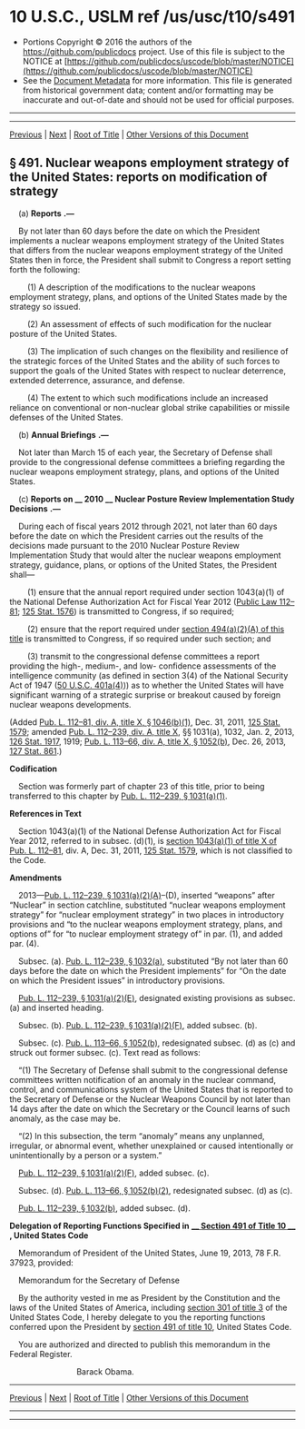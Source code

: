 ---
---

# 10 U.S.C., USLM ref /us/usc/t10/s491

* Portions Copyright © 2016 the authors of the https://github.com/publicdocs project.
  Use of this file is subject to the NOTICE at [https://github.com/publicdocs/uscode/blob/master/NOTICE](https://github.com/publicdocs/uscode/blob/master/NOTICE)
* See the [Document Metadata](././../../../../../..//README.md) for more information.
  This file is generated from historical government data; content and/or formatting may be inaccurate and out-of-date and should not be used for official purposes.

----------
----------

[Previous](./../../../../../..//us/usc/t10/stA/ptI/ch24/m__us_usc_t10_stA_ptI_ch24.md) | [Next](./../../../../../..//us/usc/t10/stA/ptI/ch24/m__us_usc_t10_s492.md) | [Root of Title](./../../../../../../) | [Other Versions of this Document](https://publicdocs.github.io/go/links?ns=uslm&ref=%2Fus%2Fusc%2Ft10%2Fs491)

## § 491. Nuclear weapons employment strategy of the United States: reports on modification of strategy

    (a)  __Reports__  __.—__ 

    By not later than 60 days before the date on which the President implements a nuclear weapons employment strategy of the United States that differs from the nuclear weapons employment strategy of the United States then in force, the President shall submit to Congress a report setting forth the following:

        (1) A description of the modifications to the nuclear weapons employment strategy, plans, and options of the United States made by the strategy so issued.

        (2) An assessment of effects of such modification for the nuclear posture of the United States.

        (3) The implication of such changes on the flexibility and resilience of the strategic forces of the United States and the ability of such forces to support the goals of the United States with respect to nuclear deterrence, extended deterrence, assurance, and defense.

        (4) The extent to which such modifications include an increased reliance on conventional or non-nuclear global strike capabilities or missile defenses of the United States.

    (b)  __Annual Briefings__  __.—__ 

    Not later than March 15 of each year, the Secretary of Defense shall provide to the congressional defense committees a briefing regarding the nuclear weapons employment strategy, plans, and options of the United States.

    (c)  __Reports on __  __2010__  __ Nuclear Posture Review Implementation Study Decisions__  __.—__ 

    During each of fiscal years 2012 through 2021, not later than 60 days before the date on which the President carries out the results of the decisions made pursuant to the 2010 Nuclear Posture Review Implementation Study that would alter the nuclear weapons employment strategy, guidance, plans, or options of the United States, the President shall—

        (1) ensure that the annual report required under section 1043(a)(1) of the National Defense Authorization Act for Fiscal Year 2012 ([Public Law 112–81][/us/pl/112/81]; [125 Stat. 1576][/us/stat/125/1576]) is transmitted to Congress, if so required;

        (2) ensure that the report required under [section 494(a)(2)(A) of this title][/us/usc/t10/s494/a/2/A] is transmitted to Congress, if so required under such section; and

        (3) transmit to the congressional defense committees a report providing the high-, medium-, and low- confidence assessments of the intelligence community (as defined in section 3(4) of the National Security Act of 1947 ([50 U.S.C. 401a(4)][/us/usc/t50/s401a/4])) as to whether the United States will have significant warning of a strategic surprise or breakout caused by foreign nuclear weapons developments.

(Added [Pub. L. 112–81, div. A, title X, § 1046(b)(1)][/us/pl/112/81/s1046/b/1], Dec. 31, 2011, [125 Stat. 1579][/us/stat/125/1579]; amended [Pub. L. 112–239, div. A, title X][/us/pl/112/239], §§ 1031(a), 1032, Jan. 2, 2013, [126 Stat. 1917][/us/stat/126/1917], 1919; [Pub. L. 113–66, div. A, title X, § 1052(b)][/us/pl/113/66/s1052/b], Dec. 26, 2013, [127 Stat. 861][/us/stat/127/861].)

 __Codification__ 

    Section was formerly part of chapter 23 of this title, prior to being transferred to this chapter by [Pub. L. 112–239, § 1031(a)(1)][/us/pl/112/239/s1031/a/1].

 __References in Text__ 

    Section 1043(a)(1) of the National Defense Authorization Act for Fiscal Year 2012, referred to in subsec. (d)(1), is [section 1043(a)(1) of title X of Pub. L. 112–81][/us/pl/112/81/s1043/a/1], div. A, Dec. 31, 2011, [125 Stat. 1579][/us/stat/125/1579], which is not classified to the Code.

 __Amendments__ 

    2013—[Pub. L. 112–239, § 1031(a)(2)(A)][/us/pl/112/239/s1031/a/2/A]–(D), inserted “weapons” after “Nuclear” in section catchline, substituted “nuclear weapons employment strategy” for “nuclear employment strategy” in two places in introductory provisions and “to the nuclear weapons employment strategy, plans, and options of” for “to nuclear employment strategy of” in par. (1), and added par. (4).

    Subsec. (a). [Pub. L. 112–239, § 1032(a)][/us/pl/112/239/s1032/a], substituted “By not later than 60 days before the date on which the President implements” for “On the date on which the President issues” in introductory provisions.

    [Pub. L. 112–239, § 1031(a)(2)(E)][/us/pl/112/239/s1031/a/2/E], designated existing provisions as subsec. (a) and inserted heading.

    Subsec. (b). [Pub. L. 112–239, § 1031(a)(2)(F)][/us/pl/112/239/s1031/a/2/F], added subsec. (b).

    Subsec. (c). [Pub. L. 113–66, § 1052(b)][/us/pl/113/66/s1052/b], redesignated subsec. (d) as (c) and struck out former subsec. (c). Text read as follows:

    “(1) The Secretary of Defense shall submit to the congressional defense committees written notification of an anomaly in the nuclear command, control, and communications system of the United States that is reported to the Secretary of Defense or the Nuclear Weapons Council by not later than 14 days after the date on which the Secretary or the Council learns of such anomaly, as the case may be.

    “(2) In this subsection, the term “anomaly” means any unplanned, irregular, or abnormal event, whether unexplained or caused intentionally or unintentionally by a person or a system.”

    [Pub. L. 112–239, § 1031(a)(2)(F)][/us/pl/112/239/s1031/a/2/F], added subsec. (c).

    Subsec. (d). [Pub. L. 113–66, § 1052(b)(2)][/us/pl/113/66/s1052/b/2], redesignated subsec. (d) as (c).

    [Pub. L. 112–239, § 1032(b)][/us/pl/112/239/s1032/b], added subsec. (d).

 __Delegation of Reporting Functions Specified in__  __[__  __Section 491 of Title 10__  __][/us/usc/t10/s491]__  __, United States Code__ 

    Memorandum of President of the United States, June 19, 2013, 78 F.R. 37923, provided:

    Memorandum for the Secretary of Defense

    By the authority vested in me as President by the Constitution and the laws of the United States of America, including [section 301 of title 3][/us/usc/t3/s301] of the United States Code, I hereby delegate to you the reporting functions conferred upon the President by [section 491 of title 10][/us/usc/t10/s491], United States Code.

    You are authorized and directed to publish this memorandum in the Federal Register.

                              Barack Obama.

----------

[Previous](./../../../../../..//us/usc/t10/stA/ptI/ch24/m__us_usc_t10_stA_ptI_ch24.md) | [Next](./../../../../../..//us/usc/t10/stA/ptI/ch24/m__us_usc_t10_s492.md) | [Root of Title](./../../../../../../) | [Other Versions of this Document](https://publicdocs.github.io/go/links?ns=uslm&ref=%2Fus%2Fusc%2Ft10%2Fs491)

----------
----------

[/us/pl/112/81]: https://publicdocs.github.io/go/links?ns=uslm&ref=%2Fus%2Fpl%2F112%2F81
[/us/stat/125/1576]: https://publicdocs.github.io/go/links?ns=uslm&ref=%2Fus%2Fstat%2F125%2F1576
[/us/usc/t10/s494/a/2/A]: https://publicdocs.github.io/go/links?ns=uslm&ref=%2Fus%2Fusc%2Ft10%2Fs494%2Fa%2F2%2FA
[/us/usc/t50/s401a/4]: https://publicdocs.github.io/go/links?ns=uslm&ref=%2Fus%2Fusc%2Ft50%2Fs401a%2F4
[/us/pl/112/81/s1046/b/1]: https://publicdocs.github.io/go/links?ns=uslm&ref=%2Fus%2Fpl%2F112%2F81%2Fs1046%2Fb%2F1
[/us/stat/125/1579]: https://publicdocs.github.io/go/links?ns=uslm&ref=%2Fus%2Fstat%2F125%2F1579
[/us/pl/112/239]: https://publicdocs.github.io/go/links?ns=uslm&ref=%2Fus%2Fpl%2F112%2F239
[/us/stat/126/1917]: https://publicdocs.github.io/go/links?ns=uslm&ref=%2Fus%2Fstat%2F126%2F1917
[/us/pl/113/66/s1052/b]: https://publicdocs.github.io/go/links?ns=uslm&ref=%2Fus%2Fpl%2F113%2F66%2Fs1052%2Fb
[/us/stat/127/861]: https://publicdocs.github.io/go/links?ns=uslm&ref=%2Fus%2Fstat%2F127%2F861
[/us/pl/112/239/s1031/a/1]: https://publicdocs.github.io/go/links?ns=uslm&ref=%2Fus%2Fpl%2F112%2F239%2Fs1031%2Fa%2F1
[/us/pl/112/81/s1043/a/1]: https://publicdocs.github.io/go/links?ns=uslm&ref=%2Fus%2Fpl%2F112%2F81%2Fs1043%2Fa%2F1
[/us/stat/125/1579]: https://publicdocs.github.io/go/links?ns=uslm&ref=%2Fus%2Fstat%2F125%2F1579
[/us/pl/112/239/s1031/a/2/A]: https://publicdocs.github.io/go/links?ns=uslm&ref=%2Fus%2Fpl%2F112%2F239%2Fs1031%2Fa%2F2%2FA
[/us/pl/112/239/s1032/a]: https://publicdocs.github.io/go/links?ns=uslm&ref=%2Fus%2Fpl%2F112%2F239%2Fs1032%2Fa
[/us/pl/112/239/s1031/a/2/E]: https://publicdocs.github.io/go/links?ns=uslm&ref=%2Fus%2Fpl%2F112%2F239%2Fs1031%2Fa%2F2%2FE
[/us/pl/112/239/s1031/a/2/F]: https://publicdocs.github.io/go/links?ns=uslm&ref=%2Fus%2Fpl%2F112%2F239%2Fs1031%2Fa%2F2%2FF
[/us/pl/113/66/s1052/b]: https://publicdocs.github.io/go/links?ns=uslm&ref=%2Fus%2Fpl%2F113%2F66%2Fs1052%2Fb
[/us/pl/112/239/s1031/a/2/F]: https://publicdocs.github.io/go/links?ns=uslm&ref=%2Fus%2Fpl%2F112%2F239%2Fs1031%2Fa%2F2%2FF
[/us/pl/113/66/s1052/b/2]: https://publicdocs.github.io/go/links?ns=uslm&ref=%2Fus%2Fpl%2F113%2F66%2Fs1052%2Fb%2F2
[/us/pl/112/239/s1032/b]: https://publicdocs.github.io/go/links?ns=uslm&ref=%2Fus%2Fpl%2F112%2F239%2Fs1032%2Fb
[/us/usc/t10/s491]: https://publicdocs.github.io/go/links?ns=uslm&ref=%2Fus%2Fusc%2Ft10%2Fs491
[/us/usc/t3/s301]: https://publicdocs.github.io/go/links?ns=uslm&ref=%2Fus%2Fusc%2Ft3%2Fs301
[/us/usc/t10/s491]: https://publicdocs.github.io/go/links?ns=uslm&ref=%2Fus%2Fusc%2Ft10%2Fs491


